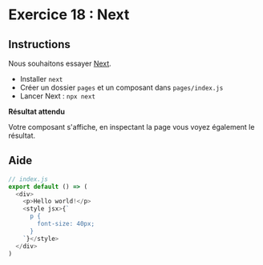 # Exercice 18 : Next

## Instructions

Nous souhaitons essayer [Next](https://github.com/zeit/next.js/).

* Installer `next`
* Créer un dossier `pages` et un composant dans `pages/index.js`
* Lancer Next : `npx next`

**Résultat attendu**

Votre composant s'affiche, en inspectant la page vous voyez également le résultat.

## Aide

```js
// index.js
export default () => (
  <div>
    <p>Hello world!</p>
    <style jsx>{`
      p {
        font-size: 40px;
      }
    `}</style>
  </div>
)
```
